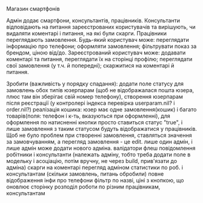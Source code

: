 Магазин смартфонів

Адмін додає смартфони, консультантів, працівників.
Консультанти відповідають на питання зареєстрованих користувачів та вирішують, чи видаляти коментарі і питання, на які були скарги.
Працівники переглядають замовлення.
Будь-який користувач може: переглядати інформацію про телефони; оформляти замовлення; фільтрувати показ за брендом, ціною від/до.
Зареєстрований користувач може: додавати коментарі та питання, переглядати їх на сторінці профілю; переглядати свої замовлення (у т.ч. й попередні); скаржитися на коментарі й питання.

Зробити (важливість у порядку спадання):
  додати поле статусу для замовлень обох типів
  юзерпарам (щоб не відображалася пошта юзера, плюс там він зберігає свій номер телефону), створення юзерпарам після реєстрації (у контролері індекса перевірка userparam.nil? i order.nil?)
  реалізація кошика: юзер має одне замовлення(кошик) і багато товарів(поля: телефон і к-ть, вказуються при оформленні), для оформлення по натисненні кнопки просто ставиться статус "true", i лише замовлення з таким статусом будуть відображатися у працівників. Щоб не було проблем при створенні замовлення, ставляться значення за замовчуванням, а перегляд замовлення - це edit.
  лише один адмін, і лише адмін може додати нового адміна.
  валідатори
  флеш повідомлення
  робітники і консультанти (належать адміну, тобто треба додати поле в модельку і асоціацію, потім вручну, не через build, прив'язати до адміна)
  скарги на коментарі
  перегляд адміном статистики по роб. і консультантам (скільки замовлень, питань обробили)
  повне відображення інфи про телефони
  фільтр по назві, ціні з кнопкою, що оновлює сторінку
  розподіл роботи по різним працівникам, консультантам
